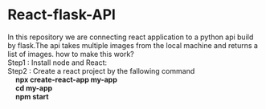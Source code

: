 # React-flask-API
In this repository we are connecting react application to a python api build by flask.The api takes multiple images from the local machine and returns a list of images. 
how to make this work?<br/>
Step1 : Install node and React:<br/>
Step2 : Create a react project by the fallowing command<br/>
&nbsp;&nbsp;&nbsp;&nbsp;<b>npx create-react-app my-app</b><br/>
&nbsp;&nbsp;&nbsp;&nbsp;<b>cd my-app</b><br/>
&nbsp;&nbsp;&nbsp;&nbsp;<b>npm start</b><br/>
